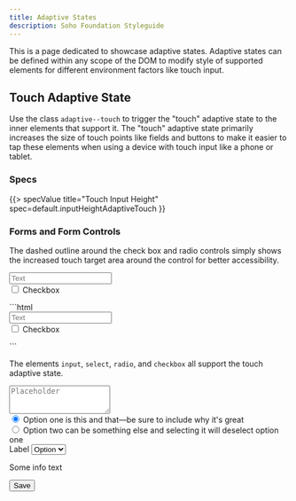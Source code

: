 ```yaml
---
title: Adaptive States
description: Soho Foundation Styleguide
---
```


This is a page dedicated to showcase adaptive states. Adaptive states can be defined within any scope of the DOM to modify style of supported elements for different environment factors like touch input.

## Touch Adaptive State

Use the class `adaptive--touch` to trigger the "touch" adaptive state to the inner elements that support it. The "touch" adaptive state primarily increases the size of touch points like fields and buttons to make it easier to tap these elements when using a device with touch input like a phone or tablet.
### Specs

{{> specValue title="Touch Input Height" spec=default.inputHeightAdaptiveTouch }}


### Forms and Form Controls

The dashed outline around the check box and radio controls simply shows the increased touch target area around the control for better accessibility.

<div class="adaptive--touch example">
    <form>
        <input type="text" class="form-control" placeholder="Text">
        <div class="form-checkbox">
            <input type="checkbox" id="exampleCheckbox1" value=""/>
            <label for="exampleCheckbox1" class="example-padding">
                Checkbox
            </label>
        </div>
    </form>
</div>
```html
<div class="adaptive--touch">
    <form>
        <!-- This input and checkbox will have a larger touch point since it's in an adaptive parent -->
        <input type="text" class="form-control" placeholder="Text">
        <div class="form-checkbox">
            <input type="checkbox" id="exampleCheckbox1" value=""/>
            <label for="exampleCheckbox1">
                Checkbox
            </label>
        </div>
    </form>
</div>
```

The elements `input`, `select`, `radio`, and `checkbox` all support the touch adaptive state.

<div class="adaptive--touch example">
    <form>
        <textarea class="form-control" placeholder="Placeholder" rows="3"></textarea>
        <div class="form-radio">
            <input type="radio" name="optionsRadios" id="optionsRadios1" value="option1" checked>
            <label for="optionsRadios1" class="example-padding">
                Option one is this and that&mdash;be sure to include why it's great
            </label>
        </div>
        <div class="form-radio">
            <input type="radio" name="optionsRadios" id="optionsRadios2" value="option2">
            <label for="optionsRadios2" class="example-padding">
                Option two can be something else and selecting it will deselect option one
            </label>
        </div>
        <div class="form-group">
          <label form="select-normal-1">Label</label>
              <select id="select-normal-1" class="form-control">
                <option>Option</option>
                <option>Option</option>
                <option>Option</option>
            </select>
            <p class="info-block">Some info text</p>
        </div>
        <button type="button" class="btn btn-primary btn-block">Save</button>
    </form>
</div>

